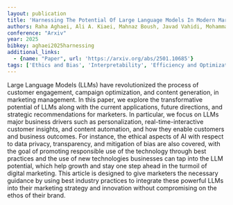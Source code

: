 ```yaml
---
layout: publication
title: 'Harnessing The Potential Of Large Language Models In Modern Marketing Management: Applications, Future Directions, And Strategic Recommendations'
authors: Raha Aghaei, Ali A. Kiaei, Mahnaz Boush, Javad Vahidi, Mohammad Zavvar, Zeynab Barzegar, Mahan Rofoosheh
conference: "Arxiv"
year: 2025
bibkey: aghaei2025harnessing
additional_links:
  - {name: "Paper", url: 'https://arxiv.org/abs/2501.10685'}
tags: ['Ethics and Bias', 'Interpretability', 'Efficiency and Optimization', 'Applications']
---
```

Large Language Models (LLMs) have revolutionized the process of customer
engagement, campaign optimization, and content generation, in marketing
management. In this paper, we explore the transformative potential of LLMs
along with the current applications, future directions, and strategic
recommendations for marketers. In particular, we focus on LLMs major business
drivers such as personalization, real-time-interactive customer insights, and
content automation, and how they enable customers and business outcomes. For
instance, the ethical aspects of AI with respect to data privacy, transparency,
and mitigation of bias are also covered, with the goal of promoting responsible
use of the technology through best practices and the use of new technologies
businesses can tap into the LLM potential, which help growth and stay one step
ahead in the turmoil of digital marketing. This article is designed to give
marketers the necessary guidance by using best industry practices to integrate
these powerful LLMs into their marketing strategy and innovation without
compromising on the ethos of their brand.
